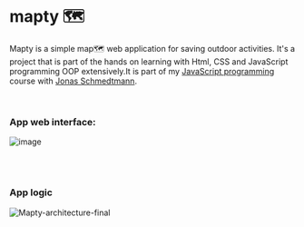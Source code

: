 # mapty 🗺️
Mapty is a simple map🗺️ web application for saving outdoor activities. It's a project that is part of the hands on learning with Html, CSS and JavaScript programming OOP extensively.It is part of my [JavaScript programming](https://www.udemy.com/course/the-complete-javascript-course/?utm_campaign=website1010&utm_medium=website1010&utm_source=mycoupon) course with [Jonas Schmedtmann](https://codingheroes.io/). 

<br>

### App web interface:

![image](https://github.com/Kmohamedalie/mapty/assets/63104472/66f5e405-c390-45c9-8e52-e051d69f6984)

<br><br>

### App logic

![Mapty-architecture-final](https://github.com/Kmohamedalie/mapty/assets/63104472/cf986238-9388-4a1e-9f64-a636c763ee65)
